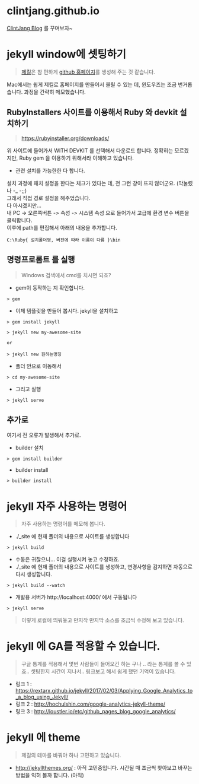 # clintjang.github.io
[ClintJang Blog](http://clintjang.github.io) 를 꾸며보자~

# jekyll window에 셋팅하기
> [제킬](https://jekyllrb-ko.github.io/)은 참 편하게 [github 홈페이지](https://pages.github.com/)를 생성해 주는 것 같습니다. 

Mac에서는 쉽게 제킬로 홈페이지를 만들어서 올릴 수 있는 데, 윈도우즈는 조금 번거롭습니다. 과정을 간략히 메모했습니다. 

## RubyInstallers 사이트를 이용해서 Ruby 와 devkit 설치하기
> https://rubyinstaller.org/downloads/

위 사이트에 들어가서 WITH DEVKIT 를 선택해서 다운로드 합니다.
정확히는 모르겠지만, Ruby gem 을 이용하기 위해서라 이해하고 있습니다. 
- 관련 설치를 가능한한 다 합니다.

설치 과정에 패치 설정을 한다는 체크가 있다는 데, 전 그런 창이 뜨지 않더군요. (막눌렀나 -_ -;;) <br />
그래서 직접 경로 설정을 해주었습니다. <br />
다 아시겠지만...  <br />
내 PC -> 오른쪽버튼 -> 속성 -> 시스템 속성 으로 들어가서 고급에 환경 변수 버튼을 클릭합니다.  <br />
이후에 path를 편집해서 아래의 내용을 추가합니다. <br />

```
C:\Ruby{ 설치폴더명, 버전에 따라 이름이 다름 }\bin
```

## 명령프로롬트 를 실행 
> Windows 검색에서 cmd를 치시면 되죠?

- gem이 동작하는 지 확인합니다. 
```
> gem 
```

- 이제 템플릿을 만들어 봅시다. jekyll을 설치하고
```
> gem install jekyll
```

```
> jekyll new my-awesome-site

or

> jekyll new 원하는명칭
```

- 폴더 안으로 이동해서 
```
> cd my-awesome-site
```

- 그리고 실행
```
> jekyll serve
```

## 추가로
여기서 전 오류가 발생해서 추가로.
- builder 설치
```
> gem install builder
```
- builder install

```
> builder install
```


# jekyll 자주 사용하는 명령어
> 자주 사용하는 명령어를 메모해 봅니다.

- ./_site 에 현재 폴더의 내용으로 사이트를 생성합니다
```
> jekyll build
```

- 수동은 귀찮으니... 이걸 실행시켜 놓고 수정하죠. 
- ./_site 에 현재 폴더의 내용으로 사이트를 생성하고, 변경사항을 감지하면 자동으로 다시 생성합니다.
```
> jekyll build --watch
```

- 개발용 서버가 http://localhost:4000/ 에서 구동됩니다
```
> jekyll serve
```

> 이렇게 로컬에 띄워놓고 만지작 만지막 소스를 조금씩 수정해 보고 있습니다. 

# jekyll 에 GA를 적용할 수 있습니다. 
> 구글 통계를 적용해서 몇번 사람들이 들어오긴 하는 구나 .. 라는 통계를 볼 수 있죠.. 셋팅한지 시간이 지나서.. 링크보고 해서 쉽게 했던 기억이 있습니다.

- 링크 1 : https://rextarx.github.io/jekyll/2017/02/03/Applying_Google_Analytics_to_a_blog_using_Jekyll/
- 링크 2 : http://hochulshin.com/google-analytics-jekyll-theme/
- 링크 3 : http://loustler.io/etc/github_pages_blog_google_analytics/

# jekyll 에 theme
> 제길의 테마를 바꿔야 하나 고민하고 있습니다. 

- http://jekyllthemes.org/ : 아직 고민중입니다. 시간될 때 조금씩 찾아보고 바꾸는 방법을 익혀 볼까 합니다. (아직)